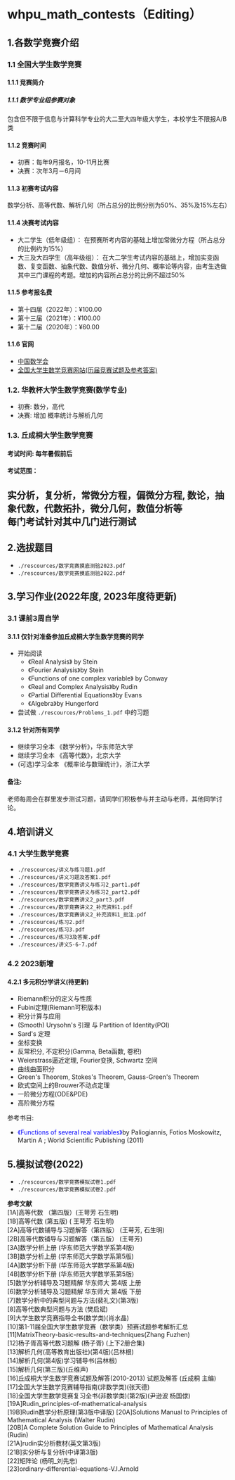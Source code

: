 # whpu_math_contests（Editing）
## 1.各数学竞赛介绍  
### 1.1 全国大学生数学竞赛
#### 1.1.1 竞赛简介
##### 1.1.1	数学专业组参赛对象
包含但不限于信息与计算科学专业的大二至大四年级大学生，本校学生不限报A/B类
#### 1.1.2	竞赛时间
*	初赛：每年9月报名，10-11月比赛  
*	决赛：次年3月－6月间
#### 1.1.3	初赛考试内容
数学分析、高等代数、解析几何（所占总分的比例分别为50%、35%及15%左右）
#### 1.1.4	决赛考试内容
*	大二学生（低年级组）：
在预赛所考内容的基础上增加常微分方程（所占总分的比例约为15%）
*	大三及大四学生（高年级组）：
在大二学生考试内容的基础上，增加实变函数、复变函数、抽象代数、数值分析、微分几何、概率论等内容，由考生选做其中三门课程的考题。增加的内容所占总分的比例不超过50%
#### 1.1.5	参考报名费
* 第十四届（2022年）：¥100.00
* 第十三届（2021年）：¥100.00
* 第十二届（2020年）：¥60.00
#### 1.1.6	官网
*	[中国数学会](http://www.cms.org.cn/)
*	[全国大学生数学竞赛网站(历届竞赛试题及参考答案)](http://www.cmathc.cn/)

### 1.2. 华教杯大学生数学竞赛(数学专业)
* 初赛: 数分，高代
* 决赛: 增加 概率统计与解析几何
### 1.3. 丘成桐大学生数学竞赛
#### 考试时间: 每年暑假前后
#### 考试范围：
实分析，复分析，常微分方程，偏微分方程, 数论，抽象代数，代数拓扑，微分几何，数值分析等  
每门考试针对其中几门进行测试
---

## 2.选拔题目
* ```./rescources/数学竞赛摸底测验2023.pdf```  
* ```./rescources/数学竞赛摸底测验2022.pdf```  

## 3.学习作业(2022年度, 2023年度待更新)
### 3.1 课前3周自学
#### 3.1.1 仅针对准备参加丘成桐大学生数学竞赛的同学
* 开始阅读 
  * 《Real Analysis》 by Stein
  * 《Fourier Analysis》by Stein
  * 《Functions of one complex variable》 by Conway 
  * 《Real and Complex Analysis》by Rudin 
  * 《Partial Differential Equations》by Evans
  * 《Algebra》by Hungerford
* 尝试做 ```./rescources/Problems_1.pdf``` 中的习题
#### 3.1.2 针对所有同学
* 继续学习全本 《数学分析》，华东师范大学
* 继续学习全本 《高等代数》，北京大学
* (可选)学习全本 《概率论与数理统计》，浙江大学
#### 备注: 
老师每周会在群里发步测试习题，请同学们积极参与并主动与老师，其他同学讨论。

## 4.培训讲义
### 4.1 大学生数学竞赛
* ```./rescources/讲义与练习题1.pdf```  
* ```./rescources/讲义习题及答案1.pdf```  
* ```./rescources/数学竞赛讲义与练习2_part1.pdf```  
* ```./rescources/数学竞赛讲义与练习2_part2.pdf```  
* ```./rescources/数学竞赛讲义2_part3.pdf```  
* ```./rescources/数学竞赛讲义2_补充资料1.pdf``` 
* ```./rescources/数学竞赛讲义2_补充资料1_批注.pdf```  
* ```./rescources/练习2.pdf``` 
* ```./rescources/练习3.pdf``` 
* ```./rescources/练习3及答案.pdf``` 
* ```./rescources/讲义5-6-7.pdf```

### 4.2 2023新增
#### 4.2.1 多元积分学讲义(待更新)
* Riemann积分的定义与性质
* Fubini定理(Riemann可积版本)
* 积分计算与应用
* (Smooth) Urysohn's 引理 与 Partition of Identity(POI)
* Sard's 定理
* 坐标变换
* 反常积分, 不定积分(Gamma, Beta函数, 卷积)
* Weierstrass逼近定理, Fourier变换, Schwartz 空间
* 曲线曲面积分
* Green's Theorem, Stokes's Theorem, Gauss-Green's Theorem
* 欧式空间上的Brouwer不动点定理
* 一阶微分方程(ODE&PDE)
* 高阶微分方程

参考书目:   
* <font color=blue>《Functions of several real variables》</font>by Paliogiannis, Fotios Moskowitz, Martin A ;
World Scientific Publishing (2011)

## 5.模拟试卷(2022)
* ```./rescources/数学竞赛模拟试卷1.pdf```  
* ```./rescources/数学竞赛模拟试卷2.pdf``` 

**参考文献**  
 [1A]高等代数 （第四版）(王萼芳 石生明)  
 [1B]高等代数  (第五版) ( 王萼芳  石生明)  
 [2A]高等代数铺导与习题解答（第四版） (王萼芳, 石生明)  
 [2B]高等代数铺导与习题解答（第五版） (王萼芳)  
 [3A]数学分析上册 (华东师范大学数学系第4版)  
 [3B]数学分析上册 (华东师范大学数学系第5版)  
 [4A]数学分析下册 (华东师范大学数学系第4版)  
 [4B]数学分析下册 (华东师范大学数学系第5版)  
 [5]数学分析辅导及习题精解 华东师大 第4版 上册  
 [6]数学分析辅导及习题精解 华东师大 第4版 下册  
 [7]数学分析中的典型问题与方法(裴礼文)(第3版)  
 [8]高等代数典型问题与方法 (樊启斌)  
 [9]大学生数学竞赛指导全书(数学类)(肖水晶)  
 [10]第1-11届全国大学生数学竞赛（数学类）预赛试题参考解析汇总  
 [11]MatrixTheory-basic-results-and-techniques(Zhang Fuzhen)  
 [12]杨子胥高等代数习题解 (杨子胥) (上下2册合集)  
 [13]解析几何(高等教育出版社)(第4版)(吕林根)  
 [14]解析几何(第4版)学习辅导书(吕林根)  
 [15]解析几何(第三版)(丘维声)  
 [16]丘成桐大学生数学竞赛试题及解答(2010-2013) 试题及解答 (丘成桐 主编)  
 [17]全国大学生数学竞赛辅导指南(非数学类)(张天德)  
 [18]全国大学生数学竞赛复习全书(非数学类)(第2版)(尹逊波 杨国俅)  
 [19A]Rudin_principles-of-mathematical-analysis  
 [19B]Rudin数学分析原理(第3版中译版)
 [20A]Solutions Manual to Principles of Mathematical Analysis (Walter Rudin)  
 [20B]A Complete Solution Guide to Principles of Mathematical Analysis (Rudin)  
 [21A]rudin实分析教材(英文第3版)  
 [21B]实分析与复分析(中译第3版)  
 [22]矩阵论 (杨明_刘先忠)  
 [23]ordinary-differential-equations-V.I.Arnold  

